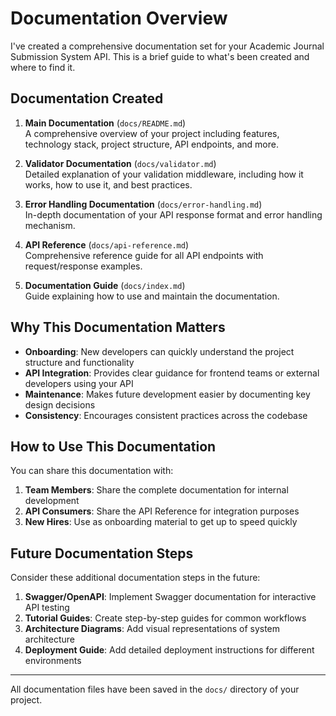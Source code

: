 # Documentation Overview

I've created a comprehensive documentation set for your Academic Journal Submission System API. This is a brief guide to what's been created and where to find it.

## Documentation Created

1. **Main Documentation** (`docs/README.md`)  
   A comprehensive overview of your project including features, technology stack, project structure, API endpoints, and more.

2. **Validator Documentation** (`docs/validator.md`)  
   Detailed explanation of your validation middleware, including how it works, how to use it, and best practices.

3. **Error Handling Documentation** (`docs/error-handling.md`)  
   In-depth documentation of your API response format and error handling mechanism.

4. **API Reference** (`docs/api-reference.md`)  
   Comprehensive reference guide for all API endpoints with request/response examples.

5. **Documentation Guide** (`docs/index.md`)  
   Guide explaining how to use and maintain the documentation.

## Why This Documentation Matters

- **Onboarding**: New developers can quickly understand the project structure and functionality
- **API Integration**: Provides clear guidance for frontend teams or external developers using your API
- **Maintenance**: Makes future development easier by documenting key design decisions
- **Consistency**: Encourages consistent practices across the codebase

## How to Use This Documentation

You can share this documentation with:

1. **Team Members**: Share the complete documentation for internal development
2. **API Consumers**: Share the API Reference for integration purposes
3. **New Hires**: Use as onboarding material to get up to speed quickly

## Future Documentation Steps

Consider these additional documentation steps in the future:

1. **Swagger/OpenAPI**: Implement Swagger documentation for interactive API testing
2. **Tutorial Guides**: Create step-by-step guides for common workflows
3. **Architecture Diagrams**: Add visual representations of system architecture
4. **Deployment Guide**: Add detailed deployment instructions for different environments

---

All documentation files have been saved in the `docs/` directory of your project.
